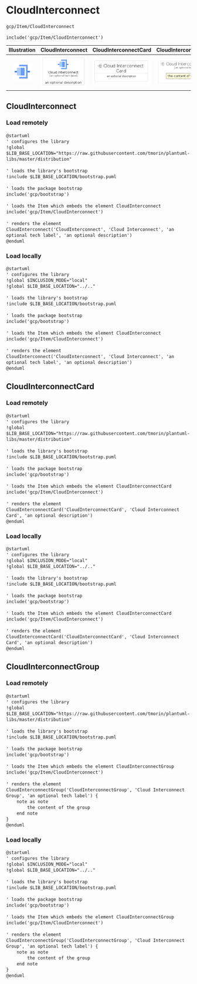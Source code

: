 # CloudInterconnect


```text
gcp/Item/CloudInterconnect
```

```text
include('gcp/Item/CloudInterconnect')
```



| Illustration | CloudInterconnect | CloudInterconnectCard | CloudInterconnectGroup |
| :---: | :---: | :---: | :---: |
| ![illustration for Illustration](../../gcp/Item/CloudInterconnect.png) | ![illustration for CloudInterconnect](../../gcp/Item/CloudInterconnect.Local.png) | ![illustration for CloudInterconnectCard](../../gcp/Item/CloudInterconnectCard.Local.png) | ![illustration for CloudInterconnectGroup](../../gcp/Item/CloudInterconnectGroup.Local.png) |




## CloudInterconnect

### Load remotely
```plantuml
@startuml
' configures the library
!global $LIB_BASE_LOCATION="https://raw.githubusercontent.com/tmorin/plantuml-libs/master/distribution"

' loads the library's bootstrap
!include $LIB_BASE_LOCATION/bootstrap.puml

' loads the package bootstrap
include('gcp/bootstrap')

' loads the Item which embeds the element CloudInterconnect
include('gcp/Item/CloudInterconnect')

' renders the element
CloudInterconnect('CloudInterconnect', 'Cloud Interconnect', 'an optional tech label', 'an optional description')
@enduml
```

### Load locally
```plantuml
@startuml
' configures the library
!global $INCLUSION_MODE="local"
!global $LIB_BASE_LOCATION="../.."

' loads the library's bootstrap
!include $LIB_BASE_LOCATION/bootstrap.puml

' loads the package bootstrap
include('gcp/bootstrap')

' loads the Item which embeds the element CloudInterconnect
include('gcp/Item/CloudInterconnect')

' renders the element
CloudInterconnect('CloudInterconnect', 'Cloud Interconnect', 'an optional tech label', 'an optional description')
@enduml
```

## CloudInterconnectCard

### Load remotely
```plantuml
@startuml
' configures the library
!global $LIB_BASE_LOCATION="https://raw.githubusercontent.com/tmorin/plantuml-libs/master/distribution"

' loads the library's bootstrap
!include $LIB_BASE_LOCATION/bootstrap.puml

' loads the package bootstrap
include('gcp/bootstrap')

' loads the Item which embeds the element CloudInterconnectCard
include('gcp/Item/CloudInterconnect')

' renders the element
CloudInterconnectCard('CloudInterconnectCard', 'Cloud Interconnect Card', 'an optional description')
@enduml
```

### Load locally
```plantuml
@startuml
' configures the library
!global $INCLUSION_MODE="local"
!global $LIB_BASE_LOCATION="../.."

' loads the library's bootstrap
!include $LIB_BASE_LOCATION/bootstrap.puml

' loads the package bootstrap
include('gcp/bootstrap')

' loads the Item which embeds the element CloudInterconnectCard
include('gcp/Item/CloudInterconnect')

' renders the element
CloudInterconnectCard('CloudInterconnectCard', 'Cloud Interconnect Card', 'an optional description')
@enduml
```

## CloudInterconnectGroup

### Load remotely
```plantuml
@startuml
' configures the library
!global $LIB_BASE_LOCATION="https://raw.githubusercontent.com/tmorin/plantuml-libs/master/distribution"

' loads the library's bootstrap
!include $LIB_BASE_LOCATION/bootstrap.puml

' loads the package bootstrap
include('gcp/bootstrap')

' loads the Item which embeds the element CloudInterconnectGroup
include('gcp/Item/CloudInterconnect')

' renders the element
CloudInterconnectGroup('CloudInterconnectGroup', 'Cloud Interconnect Group', 'an optional tech label') {
    note as note
        the content of the group
    end note
}
@enduml
```

### Load locally
```plantuml
@startuml
' configures the library
!global $INCLUSION_MODE="local"
!global $LIB_BASE_LOCATION="../.."

' loads the library's bootstrap
!include $LIB_BASE_LOCATION/bootstrap.puml

' loads the package bootstrap
include('gcp/bootstrap')

' loads the Item which embeds the element CloudInterconnectGroup
include('gcp/Item/CloudInterconnect')

' renders the element
CloudInterconnectGroup('CloudInterconnectGroup', 'Cloud Interconnect Group', 'an optional tech label') {
    note as note
        the content of the group
    end note
}
@enduml
```

